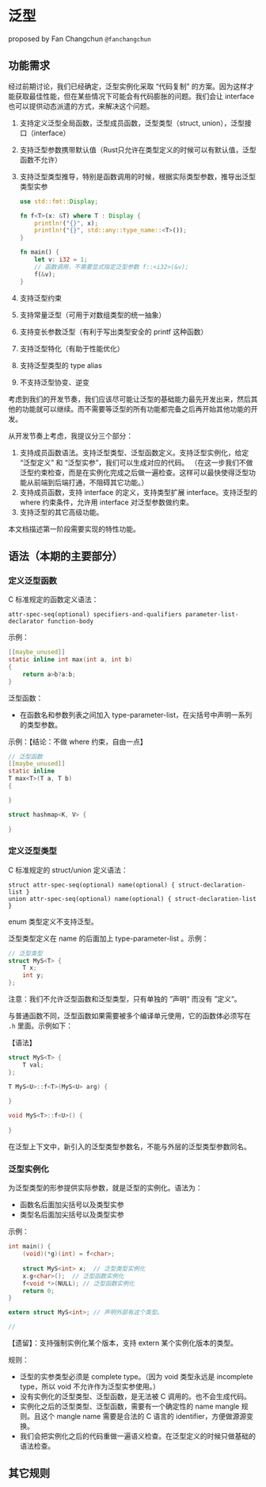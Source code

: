# 泛型
proposed by Fan Changchun `@fanchangchun`

## 功能需求

经过前期讨论，我们已经确定，泛型实例化采取 “代码复制” 的方案。因为这样才能获取最佳性能，但在某些情况下可能会有代码膨胀的问题。我们会让 interface 也可以提供动态派遣的方式，来解决这个问题。

1. 支持定义泛型全局函数，泛型成员函数，泛型类型（struct, union），泛型接口（interface）
2. 支持泛型参数携带默认值（Rust只允许在类型定义的时候可以有默认值，泛型函数不允许）
3. 支持泛型类型推导，特别是函数调用的时候，根据实际类型参数，推导出泛型类型实参
   
   ```rust
   use std::fmt::Display;
   
   fn f<T>(x: &T) where T : Display {
       println!("{}", x);
       println!("{}", std::any::type_name::<T>());
   }
   
   fn main() {
       let v: i32 = 1;
       // 函数调用，不需要显式指定泛型参数 f::<i32>(&v);
       f(&v);
   }
   ```
4. 支持泛型约束
5. 支持常量泛型（可用于对数组类型的统一抽象）
6. 支持变长参数泛型（有利于写出类型安全的 printf 这种函数）
7. 支持泛型特化（有助于性能优化）
8. 支持泛型类型的 type alias
9. 不支持泛型协变、逆变

考虑到我们的开发节奏，我们应该尽可能让泛型的基础能力最先开发出来，然后其他的功能就可以继续。而不需要等泛型的所有功能都完备之后再开始其他功能的开发。

从开发节奏上考虑，我提议分三个部分：

1. 支持成员函数语法。支持泛型类型、泛型函数定义。支持泛型实例化，给定 “泛型定义” 和 “泛型实参”，我们可以生成对应的代码。
   （在这一步我们不做泛型约束检查，而是在实例化完成之后做一遍检查。这样可以最快使得泛型功能从前端到后端打通，不阻碍其它功能。）
2. 支持成员函数，支持 interface 的定义，支持类型扩展 interface。支持泛型的 where 约束条件，允许用 interface 对泛型参数做约束。
3. 支持泛型的其它高级功能。

本文档描述第一阶段需要实现的特性功能。

## 语法（本期的主要部分）

### 定义泛型函数

C 标准规定的函数定义语法：

```
attr-spec-seq(optional) specifiers-and-qualifiers parameter-list-declarator function-body
```

示例：

```c
[[maybe_unused]] 
static inline int max(int a, int b)
{
    return a>b?a:b;
}
```

泛型函数：

* 在函数名和参数列表之间加入 type-parameter-list，在尖括号中声明一系列的类型参数。

示例：【结论：不做 where 约束，自由一点】

```c
// 泛型函数
[[maybe_unused]]
static inline 
T max<T>(T a, T b)
{

}

struct hashmap<K, V> {
    
}
```

### 定义泛型类型

C 标准规定的 struct/union 定义语法：

```
struct attr-spec-seq(optional) name(optional) { struct-declaration-list }	
union attr-spec-seq(optional) name(optional) { struct-declaration-list }
```

enum 类型定义不支持泛型。

泛型类型定义在 name 的后面加上 type-parameter-list 。示例：

```c
// 泛型类型
struct MyS<T> {
    T x;
    int y;
};
```

注意：我们不允许泛型函数和泛型类型，只有单独的 ”声明“ 而没有 ”定义“。

与普通函数不同，泛型函数如果需要被多个编译单元使用，它的函数体必须写在 `.h` 里面。示例如下：

【语法】

```c
struct MyS<T> {
    T val;
};

T MyS<U>::f<T>(MyS<U> arg) {
   
}

void MyS<T>::f<U>() {
    
}
```

在泛型上下文中，新引入的泛型类型参数名，不能与外层的泛型类型参数同名。

### 泛型实例化

为泛型类型的形参提供实际参数，就是泛型的实例化。语法为：

* 函数名后面加尖括号以及类型实参
* 类型名后面加尖括号以及类型实参

示例：

```c
int main() {
    (void)(*g)(int) = f<char>;
    
	struct MyS<int> x;  // 泛型类型实例化
	x.g<char>();  // 泛型函数实例化
    f<void *>(NULL); // 泛型函数实例化
	return 0;
}

extern struct MyS<int>; // 声明外部有这个类型。

//
```

【遗留】：支持强制实例化某个版本，支持 extern 某个实例化版本的类型。

规则：

* 泛型的实参类型必须是 complete type。（因为 void 类型永远是 incomplete type，所以 void 不允许作为泛型实参使用。）
* 没有实例化的泛型类型、泛型函数，是无法被 C 调用的。也不会生成代码。
* 实例化之后的泛型类型、泛型函数，需要有一个确定性的 name mangle 规则。且这个 mangle name 需要是合法的 C 语言的 identifier，方便做源源变换。
* 我们会把实例化之后的代码重做一遍语义检查。在泛型定义的时候只做基础的语法检查。

## 其它规则
